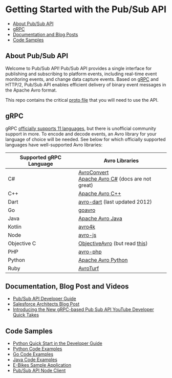# Getting Started with the Pub/Sub API

- [About Pub/Sub API](#about-pubsub-api)
- [gRPC](#grpc)
- [Documentation and Blog Posts](#documentation-and-blog-post)
- [Code Samples](#code-samples)

## About Pub/Sub API
Welcome to Pub/Sub API! Pub/Sub API provides a single interface for publishing and subscribing to platform events, including real-time event monitoring events, and change data capture events. Based on [gRPC](https://grpc.io/docs/what-is-grpc/introduction/) and HTTP/2, Pub/Sub API enables efficient delivery of binary event messages in the Apache Avro format.

This repo contains the critical [proto
file](https://github.com/developerforce/pub-sub-api/blob/main/pubsub_api.proto) that you will need to use the API. 

## gRPC
gRPC [officially supports 11 languages](https://grpc.io/docs/languages/), but
there is unofficial community support in more. To encode and decode events, an
Avro library for your language of choice will be needed. See below for which
officially supported languages have well-supported Avro libraries:

|Supported gRPC Language|Avro Libraries|
|-----------------------|--------------|
|C# | [AvroConvert](https://github.com/AdrianStrugala/AvroConvert)<br />[Apache Avro C#](https://avro.apache.org/docs/current/api/csharp/html/index.html) (docs are not great)|
|C++|[Apache Avro C++](https://avro.apache.org/docs/current/api/cpp/html/index.html)|
|Dart|[avro-dart](https://github.com/sqs/avro-dart) (last updated 2012)|
|Go|[goavro](https://github.com/linkedin/goavro)|
|Java|[Apache Avro Java](https://avro.apache.org/docs/1.10.2/gettingstartedjava.html)|
|Kotlin|[avro4k](https://github.com/avro-kotlin/avro4k)|
|Node|[avro-js](https://www.npmjs.com/package/avro-js)|
|Objective C|[ObjectiveAvro](https://github.com/jlawton/ObjectiveAvro) (but read [this](https://stackoverflow.com/questions/57216446/data-serialisation-in-objective-c-avro-alternative))|
|PHP|[avro-php](https://github.com/wikimedia/avro-php)|
|Python|[Apache Avro Python](https://avro.apache.org/docs/current/gettingstartedpython.html)|
|Ruby|[AvroTurf](https://github.com/dasch/avro_turf)|

## Documentation, Blog Post and Videos
- [Pub/Sub API Developer Guide](https://developer.salesforce.com/docs/platform/pub-sub-api/overview)
- [Salesforce Architects Blog Post](https://medium.com/salesforce-architects/announcing-pub-sub-api-generally-available-3980c9eaf0b7)
- [Introducing the New gRPC-based Pub Sub API YouTube Developer Quick Takes](https://youtu.be/g9P87_loVVA)

## Code Samples
- [Python Quick Start in the Developer Guide](https://developer.salesforce.com/docs/platform/pub-sub-api/guide/qs-python-quick-start.html)
- [Python Code Examples](python/)
- [Go Code Examples](go/)
- [Java Code Examples](java/)
- [E-Bikes Sample Application](https://github.com/trailheadapps/ebikes-lwc)
- [Pub/Sub API Node Client](https://github.com/pozil/pub-sub-api-node-client)
  
